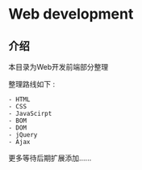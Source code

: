 # Web development








<extoc></extoc>

## 介绍

本目录为Web开发前端部分整理

整理路线如下 : 

```
- HTML
- CSS
- JavaScirpt
- BOM
- DOM
- jQuery
- Ajax
```

更多等待后期扩展添加......



